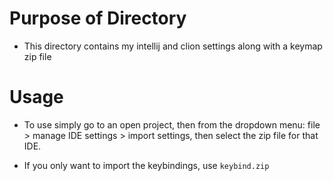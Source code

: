 # Purpose of Directory
- This directory contains my intellij and clion settings along with a keymap zip file

# Usage 
- To use simply go to an open project, then from the dropdown menu: file > manage IDE settings > import settings, then select the zip file for that IDE.

- If you only want to import the keybindings, use `keybind.zip`
